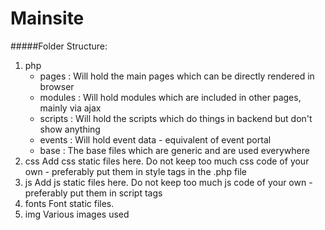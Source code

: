 Mainsite
==============

#####Folder Structure:
1. php
	- pages : Will hold the main pages which can be directly rendered in browser
    - modules : Will hold modules which are included in other pages, mainly via ajax
    - scripts : Will hold the scripts which do things in backend but don't show anything
    - events : Will hold event data - equivalent of event portal
    - base : The base files which are generic and are used everywhere
2. css
	Add css static files here. Do not keep too much css code of your own - preferably put them in style tags in the .php file
3. js
    Add js static files here. Do not keep too much js code of your own - preferably put them in script tags
4. fonts
    Font static files.
5. img
    Various images used

